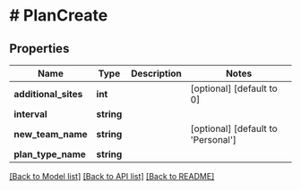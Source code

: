 # # PlanCreate

## Properties

Name | Type | Description | Notes
------------ | ------------- | ------------- | -------------
**additional_sites** | **int** |  | [optional] [default to 0]
**interval** | **string** |  |
**new_team_name** | **string** |  | [optional] [default to 'Personal']
**plan_type_name** | **string** |  |

[[Back to Model list]](../../README.md#models) [[Back to API list]](../../README.md#endpoints) [[Back to README]](../../README.md)
